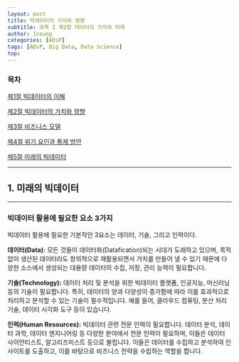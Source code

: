 ```yaml
---
layout: post
title: 빅데이터의 가치와 영향
subtitle: 과목 I 제2장 데이터의 가치와 미래
author: Insung
categories: [ADsP]
tags: [ADsP, Big Data, Data Science]
top:
---
```


### 목차

[제1절 빅데이터의 이해](/adsp/2025/03/29/Introduction-to-big-data.html)

[제2절 빅데이터의 가치와 영향](/adsp/2025/03/29/the-value-and-impact-of-big-data.html)

[제3절 비즈니스 모델](/adsp/2025/03/29/business-model.html)

[제4절 위기 요인과 통제 방안](/adsp/2025/03/29/crisis-factors-and-control-measures.html)

[제5절 미래의 빅데이터](/adsp/2025/03/30/future-of-big-data.html)

---

## 1. 미래의 빅데이터

---

### 빅데이터 활용에 필요한 요소 3가지

빅데이터 활용에 필요한 기본적인 3요소는 데이터, 기술, 그리고 인력이다.

**데이터(Data):** 모든 것들이 데이터화(Datafication)되는 시대가 도래하고 있으며, 목적 없이 생산된 데이터라도 창의적으로 재활용되면서 가치를 만들어 낼 수 있기 때문에 다양한 소스에서 생성되는 대용량 데이터의 수집, 저장, 관리 능력이 필요합니다.

**기술(Technology):** 데이터 처리 및 분석을 위한 빅데이터 플랫폼, 인공지능, 머신러닝 등의 기술이 필요합니다. 특히, 데이터의 양과 다양성이 증가함에 따라 이를 효과적으로 처리하고 분석할 수 있는 기술이 필수적입니다. 예를 들어, 클라우드 컴퓨팅, 분산 처리 기술, 데이터 시각화 도구 등이 있습니다.

**인력(Human Resources):** 빅데이터 관련 전문 인력이 필요합니다. 데이터 분석, 데이터 과학, 데이터 엔지니어링 등 다양한 분야에서 전문 인력이 필요하며, 이들은 데이터 사이언티스트, 알고리즈미스트 등으로 불립니다. 이들은 데이터를 수집하고 분석하여 인사이트를 도출하고, 이를 바탕으로 비즈니스 전략을 수립하는 역할을 합니다.